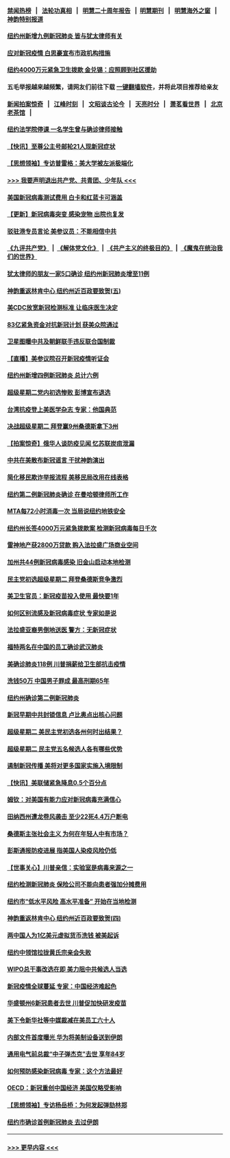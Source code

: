 #### [禁闻热榜](热点新闻.md?=0)  &nbsp;&nbsp;|&nbsp;&nbsp; [法轮功真相](https://github.com/gfw-breaker/truth/blob/master/README.md?=0) &nbsp;&nbsp;|&nbsp;&nbsp; [明慧二十周年报告](https://github.com/gfw-breaker/mh-reports/blob/master/README.md?=0) &nbsp;&nbsp;|&nbsp;&nbsp;[明慧期刊](https://github.com/gfw-breaker/mh-qikan) &nbsp;&nbsp;|&nbsp;&nbsp; [明慧海外之窗](https://github.com/gfw-breaker/mh-news/blob/master/README.md?=0) &nbsp;&nbsp;|&nbsp;&nbsp; [神韵特别报道](https://github.com/gfw-breaker/mh-news/blob/master/shenyun.md?=0)
#### [纽约州新增九例新冠肺炎 皆与犹太律师有关](../pages/nsc412/n11916367.md?t=03051703) 
#### [应对新冠疫情 白思豪宣布市政机构措施](../pages/nsc412/n11916356.md?t=03051703) 
#### [纽约4000万元紧急卫生拨款  金兑锡：应照顾到社区援助](../pages/nsc412/n11916337.md?t=03051703) 
#### 五毛举报越来越频繁，请网友们前往下载 [一键翻墙软件](https://github.com/gfw-breaker/ssr-accounts)，并将此项目推荐给亲友
#### [新闻拍案惊奇](https://github.com/gfw-breaker/banned-news/blob/master/pages/link4.md) &nbsp;&nbsp;|&nbsp;&nbsp; [江峰时刻](https://github.com/gfw-breaker/banned-news/blob/master/pages/link4.md) &nbsp;&nbsp;|&nbsp;&nbsp; [文昭谈古论今](https://github.com/gfw-breaker/banned-news/blob/master/pages/link4.md) &nbsp;&nbsp;|&nbsp;&nbsp; [天亮时分](https://github.com/gfw-breaker/banned-news/blob/master/pages/link4.md) &nbsp;&nbsp;|&nbsp;&nbsp; [萧茗看世界](https://github.com/gfw-breaker/banned-news/blob/master/pages/link4.md) &nbsp;&nbsp;|&nbsp;&nbsp; [北京老茶馆](https://github.com/gfw-breaker/banned-news/blob/master/pages/link4.md) &nbsp;&nbsp;|&nbsp;&nbsp; 
#### [纽约法学院停课  一名学生曾与确诊律师接触](../pages/nsc412/n11916340.md?t=03051703) 
#### [【快讯】至尊公主号邮轮21人现新冠症状](../pages/nsc412/n11915968.md?t=03051703) 
#### [【思想领袖】专访普雷格：美大学被左派极端化](../pages/nsc412/n11811116.md?t=03051703) 
#### [>>> 我要声明退出共产党、共青团、少年队 <<<](https://github.com/begood0513/goodnews/blob/master/quit/letter.md) 
#### [美国新冠病毒测试费用 白卡和红蓝卡可涵盖](../pages/nsc412/n11915595.md?t=03051703) 
#### [【更新】新冠病毒突变 感染宠物 出院也复发](../pages/nsc412/n11890652.md?t=03051703) 
#### [驳驻港专员言论 美参议员：不能相信中共](../pages/nsc412/n11915659.md?t=03051703) 
#### [《九评共产党》](https://github.com/begood0513/9ping.md/blob/master/README.md) &nbsp;|&nbsp; [《解体党文化》](../../../../jtdwh.md/blob/master/README.md)  &nbsp;|&nbsp; [《共产主义的终极目的》](../../../../gczydzjmd.md/blob/master/README.md) &nbsp;|&nbsp; [《魔鬼在统治我们的世界》](../../../../mgztzwmdsj.md/blob/master/README.md) 
#### [犹太律师的朋友一家5口确诊  纽约州新冠肺炎增至11例](../pages/nsc412/n11915609.md?t=03051703) 
#### [神韵重返林肯中心 纽约州近百政要致贺(五)](../pages/nsc412/n11912475.md?t=03051703) 
#### [美CDC放宽新冠检测标准 让临床医生决定](../pages/nsc412/n11915511.md?t=03051703) 
#### [83亿紧急资金对抗新冠计划 获美众院通过](../pages/nsc412/n11915176.md?t=03051703) 
#### [卫星图曝中共及朝鲜联手违反联合国制裁](../pages/nsc412/n11915406.md?t=03051703) 
#### [【直播】美参议院召开新冠疫情听证会](../pages/nsc412/n11913042.md?t=03051703) 
#### [纽约州新增四例新冠肺炎  总计六例](../pages/nsc412/n11914858.md?t=03051703) 
#### [超级星期二党内初选惨败 彭博宣布退选](../pages/nsc412/n11914953.md?t=03051703) 
#### [台湾抗疫登上美医学杂志 专家：他国典范](../pages/nsc412/n11913421.md?t=03051703) 
#### [决战超级星期二 拜登赢9州桑德斯拿下3州](../pages/nsc412/n11913752.md?t=03051703) 
#### [【拍案惊奇】俄华人谈防疫见闻 忆苏联炭疽泄漏](../pages/nsc412/n11913399.md?t=03051703) 
#### [中共在美散布新冠谣言 干扰神韵演出](../pages/nsc412/n11910744.md?t=03051703) 
#### [简化移民欺诈举报流程 美移民局改用在线表格](../pages/nsc412/n11913020.md?t=03051703) 
#### [纽约第二例新冠肺炎确诊  在曼哈顿律师所工作](../pages/nsc412/n11913637.md?t=03051703) 
#### [MTA每72小时消毒一次  当局说纽约地铁安全](../pages/nsc412/n11913629.md?t=03051703) 
#### [纽约州长签4000万元紧急拨款案  检测新冠病毒每日千次](../pages/nsc412/n11913619.md?t=03051703) 
#### [雷神地产获2800万贷款 购入法拉盛广场商业空间](../pages/nsc412/n11913644.md?t=03051703) 
#### [加州共44例新冠病毒感染  旧金山启动本地检测](../pages/nsc412/n11913690.md?t=03051703) 
#### [民主党初选超级星期二 拜登桑德斯竞争激烈](../pages/nsc412/n11913365.md?t=03051703) 
#### [美卫生官员：新冠疫苗投入使用 最快要1年](../pages/nsc412/n11913102.md?t=03051703) 
#### [如何区别流感及新冠病毒症状 专家如是说](../pages/nsc412/n11913170.md?t=03051703) 
#### [法拉盛亚裔男倒地送医 警方：无新冠症状](../pages/nsc412/n11913197.md?t=03051703) 
#### [福特两名在中国的员工确诊武汉肺炎](../pages/nsc412/n11913100.md?t=03051703) 
#### [美确诊肺炎118例 川普捐薪给卫生部抗击疫情](../pages/nsc412/n11913080.md?t=03051703) 
#### [洗钱50万 中国男子罪成 最高刑期65年](../pages/nsc412/n11912754.md?t=03051703) 
#### [纽约州确诊第二例新冠肺炎](../pages/nsc412/n11912735.md?t=03051703) 
#### [新冠早期中共封锁信息 卢比奥点出核心问题](../pages/nsc412/n11912630.md?t=03051703) 
#### [超级星期二 美民主党初选各州何时出结果？](../pages/nsc412/n11912565.md?t=03051703) 
#### [超级星期二 民主党五名候选人各有哪些优势](../pages/nsc412/n11912510.md?t=03051703) 
#### [遏制新冠传播 美将对更多国家实施入境限制](../pages/nsc412/n11912521.md?t=03051703) 
#### [【快讯】美联储紧急降息0.5个百分点](../pages/nsc412/n11912406.md?t=03051703) 
#### [姆钦：对美国有能力应对新冠病毒充满信心](../pages/nsc412/n11912446.md?t=03051703) 
#### [田纳西州遭龙卷风袭击 至少22死4.4万户断电](../pages/nsc412/n11912066.md?t=03051703) 
#### [桑德斯主张社会主义 为何在年轻人中有市场？](../pages/nsc412/n11911086.md?t=03051703) 
#### [彭斯通报防疫进展 指美国人染疫风险仍低](../pages/nsc412/n11910872.md?t=03051703) 
#### [【世事关心】川普亲信：实验室是病毒来源之一](../pages/nsc412/n11910876.md?t=03051703) 
#### [纽约检测新冠肺炎  保险公司不能向患者强加分摊费用](../pages/nsc412/n11911167.md?t=03051703) 
#### [纽约市“低水平风险 高水平准备” 开始在当地检测](../pages/nsc412/n11911154.md?t=03051703) 
#### [神韵重返林肯中心 纽约州近百政要致贺(四)](../pages/nsc412/n11908757.md?t=03051703) 
#### [两中国人为1亿美元虚拟货币洗钱 被美起诉](../pages/nsc412/n11910880.md?t=03051703) 
#### [纽约中领馆拉拢黄氏宗亲会失败](../pages/nsc412/n11910480.md?t=03051703) 
#### [WIPO总干事改选在即 美力阻中共候选人当选](../pages/nsc412/n11910464.md?t=03051703) 
#### [新冠疫情全球蔓延 专家：中国经济难起色](../pages/nsc412/n11910439.md?t=03051703) 
#### [华盛顿州6新冠患者去世 川普促加快研发疫苗](../pages/nsc412/n11910399.md?t=03051703) 
#### [美下令新华社等中媒裁减在美员工六十人](../pages/nsc412/n11910256.md?t=03051703) 
#### [内部文件首度曝光 华为将美制设备送到伊朗](../pages/nsc412/n11910211.md?t=03051703) 
#### [通用电气前总裁“中子弹杰克”去世 享年84岁](../pages/nsc412/n11910095.md?t=03051703) 
#### [如何预防感染新冠病毒 专家：这个方法最好](../pages/nsc412/n11909928.md?t=03051703) 
#### [OECD：新冠重创中国经济 美国仅略受影响](../pages/nsc412/n11910023.md?t=03051703) 
#### [【思想领袖】专访杨岳桥：为何发起弹劾林郑](../pages/nsc412/n11810919.md?t=03051703) 
#### [纽约市确诊首例新冠肺炎  去过伊朗](../pages/nsc412/n11908737.md?t=03051703) 

----
#### [ >>> 更早内容 <<< ](../indexes/nsc412-earlier.md)
